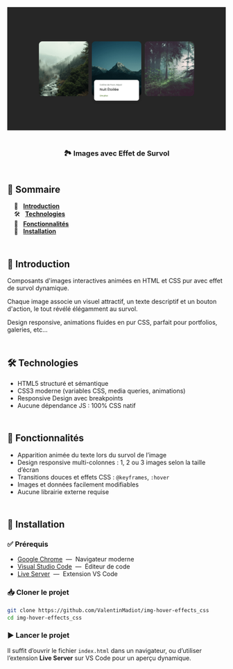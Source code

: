 <div align="center">  
  <a href="https://image-hover-effects-1.netlify.app/" target="_blank">  
    <img src=".docs/preview.png" alt="Aperçu des effets de survol des images">  
  </a>  
  </br></br>  
  <h3 align="center">🏞 Images avec Effet de Survol</h3>  
</div>

## <br /> 📌 Sommaire

&nbsp;&nbsp;&nbsp; 🎨 &nbsp; [**Introduction**](#introduction)<br />
&nbsp;&nbsp;&nbsp; 🛠️ &nbsp; [**Technologies**](#technologies)<br />
&nbsp;&nbsp;&nbsp; 🎯 &nbsp; [**Fonctionnalités**](#fonctionnalités)<br />
&nbsp;&nbsp;&nbsp; 🚀 &nbsp; [**Installation**](#installation)<br />

## <br /> <a name="introduction">🎨 Introduction</a>

Composants d'images interactives animées en HTML et CSS pur avec effet de survol dynamique.

Chaque image associe un visuel attractif, un texte descriptif et un bouton d'action, le tout révélé élégamment au survol.

Design responsive, animations fluides en pur CSS, parfait pour portfolios, galeries, etc...

## <br /> <a name="technologies">🛠️ Technologies</a>

- HTML5 structuré et sémantique
- CSS3 moderne (variables CSS, media queries, animations)
- Responsive Design avec breakpoints
- Aucune dépendance JS : 100% CSS natif

## <br /> <a name="fonctionnalités">🎯 Fonctionnalités</a>

- Apparition animée du texte lors du survol de l’image
- Design responsive multi-colonnes : 1, 2 ou 3 images selon la taille d’écran
- Transitions douces et effets CSS : `@keyframes`, `:hover`
- Images et données facilement modifiables
- Aucune librairie externe requise

## <br /> <a name="installation">🚀 Installation</a>

### ✅ Prérequis

- [Google Chrome](https://www.google.com/) &nbsp;—&nbsp; Navigateur moderne
- [Visual Studio Code](https://code.visualstudio.com/) &nbsp;—&nbsp; Éditeur de code
- [Live Server](https://marketplace.visualstudio.com/items?itemName=ritwickdey.LiveServer) &nbsp;—&nbsp; Extension VS Code

### 📥 Cloner le projet

```bash
git clone https://github.com/ValentinMadiot/img-hover-effects_css
cd img-hover-effects_css
```

### ▶️ Lancer le projet

Il suffit d’ouvrir le fichier `index.html` dans un navigateur, ou d’utiliser l’extension **Live Server** sur VS Code pour un aperçu dynamique.
